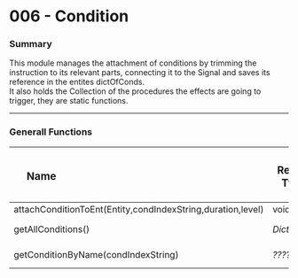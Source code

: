 # 006 - Condition

### Summary
This module manages the attachment of conditions by trimming the instruction to its relevant parts, connecting it to the Signal and saves its reference in the entites dictOfConds.  
It also holds the Collection of the procedures the effects are going to trigger, they are static functions.
  
---
### Generall Functions
| <h3 style="width:100px"> **Name** </h3> | <h3>**Return Type**</h3> | <h3 style="width:300px"> **Notation** </h3>                           |  
|---------------------------------------------|--------------------------|-----------------------------------------------------------------------|
| attachConditionToEnt(Entity,condIndexString,duration,level)                | void                   |?????? |
| getAllConditions()                          | *Dictionary*                   | returns the Dictionary of all known conditions with their indexString as key        |
| getConditionByName(condIndexString)                | *??????*                   |returns the class with the corresponding procedure |
